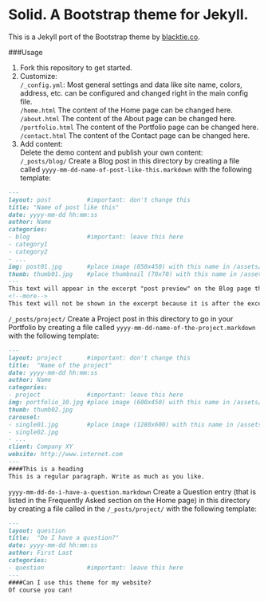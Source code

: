 Solid. A Bootstrap theme for Jekyll.
============

This is a Jekyll port of the Bootstrap theme by [blacktie.co](http://www.blacktie.co).

###Usage

1. Fork this repository to get started. 
1. Customize:  
`/_config.yml`: Most general settings and data like site name, colors, address, etc. can be configured and changed right in the main config file.  
`/home.html` The content of the Home page can be changed here.  
`/about.html` The content of the About page can be changed here.  
`/portfolio.html`  The content of the Portfolio page can be changed here.  
`/contact.html` The content of the Contact page can be changed here.  
1. Add content:  
Delete the demo content and publish your own content:  
`/_posts/blog/` Create a Blog post in this directory by creating a file called `yyyy-mm-dd-name-of-post-like-this.markdown`  with the following template:
```markdown
---
layout: post          #important: don't change this
title: "Name of post like this"
date: yyyy-mm-dd hh:mm:ss
author: Name
categories:
- blog                #important: leave this here
- category1
- category2
- ...
img: post01.jpg       #place image (850x450) with this name in /assets/img/blog/
thumb: thumb01.jpg    #place thumbnail (70x70) with this name in /assets/img/blog/thumbs/
---
This text will appear in the excerpt "post preview" on the Blog page that lists all the posts.
<!--more-->
This text will not be shown in the excerpt because it is after the excerpt separator.
```
`/_posts/project/` Create a Project post in this directory to go in your Portfolio by creating a file called `yyyy-mm-dd-name-of-the-project.markdown` with the following template:
```markdown
---
layout: project       #important: don't change this
title:  "Name of the project"
date: yyyy-mm-dd hh:mm:ss
author: Name
categories:
- project             #important: leave this here
img: portfolio_10.jpg #place image (600x450) with this name in /assets/img/project/
thumb: thumb02.jpg
carousel:
- single01.jpg        #place image (1280x600) with this name in /assets/img/project/carousel/
- single02.jpg  
- ...
client: Company XY
website: http://www.internet.com
---
####This is a heading
This is a regular paragraph. Write as much as you like.
```
`yyyy-mm-dd-do-i-have-a-question.markdown` Create a Question entry (that is listed in the Frequently Asked section on the Home page) in this directory by creating a file called  in the `/_posts/project/` with the following template:
```markdown
---
layout: question
title:  "Do I have a question?"
date: yyyy-mm-dd hh:mm:ss
author: First Last
categories:
- question            #important: leave this here
---
####Can I use this theme for my website?
Of course you can!
```
